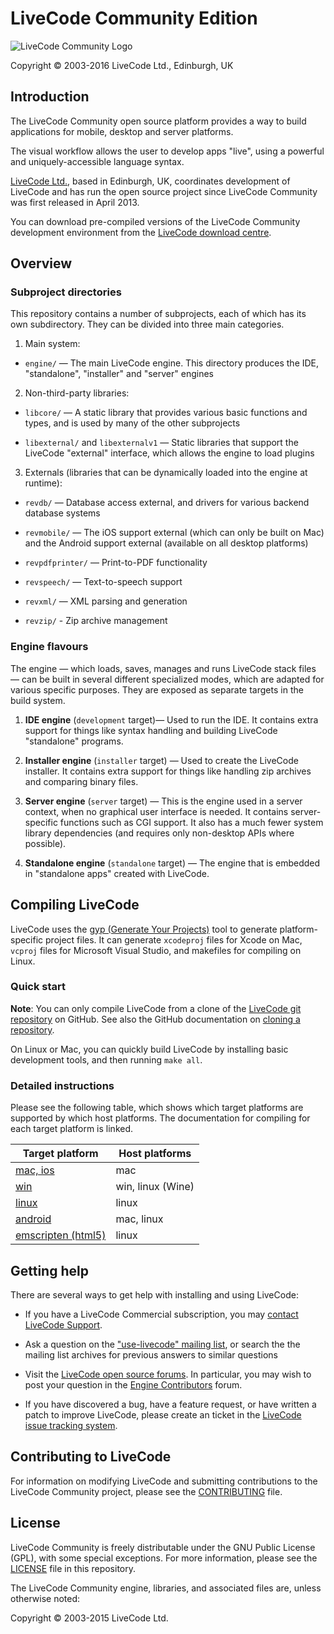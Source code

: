 # LiveCode Community Edition

![LiveCode Community Logo](http://livecode.com/wp-content/uploads/2015/02/livecode-logo.png)

Copyright © 2003-2016 LiveCode Ltd., Edinburgh, UK

## Introduction

The LiveCode Community open source platform provides a way to build applications for mobile, desktop and server platforms.

The visual workflow allows the user to develop apps "live", using a powerful and uniquely-accessible language syntax.

[LiveCode Ltd.](http://livecode.com/), based in Edinburgh, UK, coordinates development of LiveCode and has run the open source project since LiveCode Community was first released in April 2013.

You can download pre-compiled versions of the LiveCode Community development environment from the [LiveCode download centre](http://downloads.livecode.com/livecode/).

## Overview

### Subproject directories

This repository contains a number of subprojects, each of which has its own subdirectory.  They can be divided into three main categories.

1. Main system:

  * `engine/` — The main LiveCode engine.  This directory produces the IDE, "standalone", "installer" and "server" engines

2. Non-third-party libraries:

  * `libcore/` — A static library that provides various basic functions and types, and is used by many of the other subprojects

  * `libexternal/` and `libexternalv1` — Static libraries that support the LiveCode "external" interface, which allows the engine to load plugins

3. Externals (libraries that can be dynamically loaded into the engine at runtime):

  * `revdb/` — Database access external, and drivers for various backend database systems

  * `revmobile/` — The iOS support external (which can only be built on Mac) and the Android support external (available on all desktop platforms)

  * `revpdfprinter/` — Print-to-PDF functionality

  * `revspeech/` — Text-to-speech support

  * `revxml/` — XML parsing and generation

  * `revzip/` - Zip archive management

### Engine flavours

The engine — which loads, saves, manages and runs LiveCode stack files — can be built in several different specialized modes, which are adapted for various specific purposes.  They are exposed as separate targets in the build system.

1. **IDE engine** (`development` target)— Used to run the IDE.  It contains extra support for things like syntax handling and building LiveCode "standalone" programs.

2. **Installer engine** (`installer` target) — Used to create the LiveCode installer.  It contains extra support for things like handling zip archives and comparing binary files.

3. **Server engine** (`server` target) — This is the engine used in a server context, when no graphical user interface is needed.  It contains server-specific functions such as CGI support.  It also has a much fewer system library dependencies (and requires only non-desktop APIs where possible).

4. **Standalone engine** (`standalone` target) — The engine that is embedded in "standalone apps" created with LiveCode.

## Compiling LiveCode

LiveCode uses the [gyp (Generate Your Projects)](https://chromium.googlesource.com/external/gyp.git) tool to generate platform-specific project files.  It can generate `xcodeproj` files for Xcode on Mac, `vcproj` files for Microsoft Visual Studio, and makefiles for compiling on Linux.

### Quick start

**Note**: You can only compile LiveCode from a clone of the
[LiveCode git repository](https://github.com/livecode/livecode) on
GitHub.  See also the GitHub documentation on
[cloning a repository](https://help.github.com/articles/cloning-a-repository/).

On Linux or Mac, you can quickly build LiveCode by installing basic development tools, and then running `make all`.

### Detailed instructions

Please see the following table, which shows which target platforms are supported by which host platforms.  The documentation for compiling for each target platform is linked.

| Target platform                             | Host platforms    |
| ------------------------------------------- | ----------------- |
| [mac, ios](INSTALL-mac.md)                  | mac               |
| [win](INSTALL-win.md)                       | win, linux (Wine) |
| [linux](INSTALL-linux.md)                   | linux             |
| [android](INSTALL-android.md)               | mac, linux        |
| [emscripten (html5)](INSTALL-emscripten.md) | linux             |

## Getting help

There are several ways to get help with installing and using LiveCode:

* If you have a LiveCode Commercial subscription, you may [contact LiveCode Support](mailto:support@livecode.com).

* Ask a question on the ["use-livecode" mailing list](http://lists.runrev.com/mailman/listinfo/use-livecode), or search the the mailing list archives for previous answers to similar questions

* Visit the [LiveCode open source forums](http://forums.livecode.com/viewforum.php?f=65).  In particular, you may wish to post your question in the [Engine Contributors](http://forums.livecode.com/viewforum.php?f=66) forum.

* If you have discovered a bug, have a feature request, or have written a patch to improve LiveCode, please create an ticket in the [LiveCode issue tracking system](http://quality.livecode.com/).

## Contributing to LiveCode

For information on modifying LiveCode and submitting contributions to the LiveCode Community project, please see the [CONTRIBUTING](CONTRIBUTING.md) file.

## License

LiveCode Community is freely distributable under the GNU Public License (GPL), with some special exceptions.  For more information, please see the [LICENSE](LICENSE) file in this repository.

The LiveCode Community engine, libraries, and associated files are, unless otherwise noted:

Copyright © 2003-2015 LiveCode Ltd.
